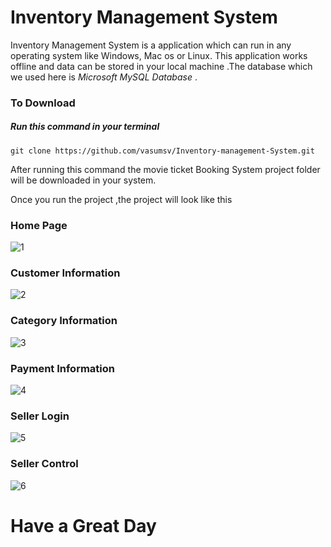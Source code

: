 #  Inventory Management System

Inventory Management System is a application which can run in any operating system like Windows, Mac os or Linux.
 This application works offline and data can be stored in your local machine .The database which we used here is _Microsoft MySQL Database_ . 

### To Download
 ##### Run this command in your terminal
 ```Python3
 git clone https://github.com/vasumsv/Inventory-management-System.git
 ```
 After running this command the movie ticket Booking System project folder will be downloaded in your system.

  Once you run the project ,the project will look like this
 

 ### Home Page
 
 
![1](https://github.com/vasumsv/Inventory-management-System/blob/master/Inventory%20managemenet%20system/screenshots/1.png)



 ### Customer Information
 
 
 ![2](https://github.com/vasumsv/Inventory-management-System/blob/master/Inventory%20managemenet%20system/screenshots/2.png)
 
 
 
 
 ### Category Information
 
 
 
![3](https://github.com/vasumsv/Inventory-management-System/blob/master/Inventory%20managemenet%20system/screenshots/3.png)




 ### Payment Information
 
 
 
 ![4](https://github.com/vasumsv/Inventory-management-System/blob/master/Inventory%20managemenet%20system/screenshots/4.png)
 
 
 
 ### Seller Login
 
 
 
![5](https://github.com/vasumsv/Inventory-management-System/blob/master/Inventory%20managemenet%20system/screenshots/5.png)




 ### Seller Control
 
 
 
![6](https://github.com/vasumsv/Inventory-management-System/blob/master/Inventory%20managemenet%20system/screenshots/6.png)



# Have a Great Day

